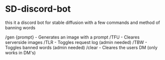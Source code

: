 # SD-discord-bot
this it a discord bot for stable diffusion with a few commands and  method of banning words


/gen {prompt}    - Generates an image with a prompt
/TFU             - Cleares serverside images
/TLR             - Toggles request log (admin needed)
/TBW             - Toggles banned words (admin needed)
/clear           - Cleares the users DM (only works in DM's)
